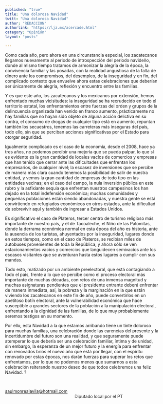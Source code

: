 ```yaml
---
published: "true"
title: "Una dolorosa Navidad"
twitt: "Una dolorosa Navidad"
author: "REDACCION"
authorlink: "https://ljz.mx/acercade.html"
category: "Opinión"
layout: "posts"

---
```



  Como cada año, pero ahora en una circunstancia especial, los zacatecanos llegamos nuevamente al periodo de introspección del periodo navideño, donde al mismo tiempo tratamos de armonizar la alegría de la época, la convivencia familiar y las posadas, con la realidad angustiosa de la falta de dinero ante los compromisos, del desempleo, de la inseguridad y en fin, del complicado contexto que envuelve ahora estas celebraciones que deberían ser únicamente de alegría, reflexión y encuentro entre las familias.



  Y es que este año, los zacatecanos y los mexicanos por extensión, hemos enfrentado muchas vicisitudes: la inseguridad se ha recrudecido en todo el territorio estatal, los enfrentamientos entre fuerzas del orden y grupos de la delincuencia organizada han venido en franco aumento, prácticamente no hay familias que no hayan sido objeto de alguna acción delictiva en su contra, el consumo de drogas de cualquier tipo está en aumento, repuntan también los secuestros, tenemos las carreteras más inseguras del país, todo ello, sin que se perciban acciones significativas por el Estado para otorgar seguridad.



  Igualmente complicado es el caso de la economía, desde el 2008, hace ya tres años, no podemos percibir una mejoría que se pueda palpar, lo que sí es evidente es la gran cantidad de locales vacíos de comercios y empresas que han tenido que cerrar ante las dificultades que enfrentan los empresarios, de cualquier nivel; la escasez de inversiones que se percibe de manera más clara cuando tenemos la posibilidad de salir de nuestra entidad, y vemos la gran cantidad de empresas de todo tipo en las entidades vecinas; en el caso del campo, la nula inversión pública en este rubro y la asfixiante sequia que enfrentan nuestros campesinos los han dejado en la total indefensión económica; muchas comunidades y pequeñas poblaciones están siendo abandonadas, y nuestra gente se está convirtiendo en refugiados económicos en otros estados, ante la dificultad de sobrevivir aquí y también de ingresar a Estados Unidos.



  Es significativo el caso de Plateros, tercer centro de turismo religioso más importante de nuestro país, y el de Tacoaleche, el Niño de las Palomitas, donde la derrama económica normal en esta época del año es historia, ante la ausencia de los turistas, ahuyentados por la inseguridad, lugares donde en estos tiempos, como en el caso de Plateros, se recibían miles de autobuses provenientes de toda la República, y ahora sólo se ven estacionamientos vacíos y comercios que languidecen semivacíos ante los escasos visitantes que se aventuran hasta estos lugares a cumplir con sus mandas.



  Todo esto, matizado por un ambiente preelectoral, que está contagiando a todo el país, frente a lo que se percibe como el proceso electoral más importante de muchas décadas, con retos de una inmensa magnitud y muchas asignaturas pendientes que el presidente entrante deberá enfrentar de manera inmediata, así, la pobreza y la marginación en la que están viviendo los zacatecanos en este fin de año, puede convertirlos en un apetitoso botín electoral, ante la vulnerabilidad económica que hace susceptible a grandes sectores de la población a la manipulación electoral, enfrentando a la dignidad de las familias, de lo que muy probablemente seremos testigos en su momento.



  Por ello, esta Navidad a la que estamos arribando tiene un tinte doloroso para muchas familias, una celebración donde las carencias del presente y la incertidumbre del futuro son una realidad, y que seguramente puede atemperar lo que debería ser una celebración familiar, íntima y de unidad, sin embargo, la esperanza de un mejor futuro y la energía para enfrentar con renovados bríos el nuevo año que está por llegar, con el espíritu renovado por estas épocas, nos darán fuerzas para superar los retos que enfrentamos, por lo que no podemos menos que sumarnos a esta celebración reiterando nuestro deseo de que todos celebremos una feliz Navidad. ?



   



  saulmonrealavila@hotmail.com                                                                                                                             Diputado local por el PT

